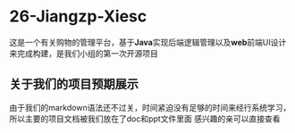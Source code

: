 # 26-Jiangzp-Xiesc
这是一个有关购物的管理平台，基于**Java**实现后端逻辑管理以及**web**前端UI设计来完成构建，是我们小组的第一次开源项目

## 关于我们的项目预期展示
由于我们的markdown语法还不过关，时间紧迫没有足够的时间来经行系统学习，所以主要的项目文档被我们放在了doc和ppt文件里面
感兴趣的亲可以直接查看
